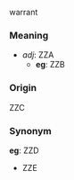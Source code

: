 warrant
### Meaning
+ _adj_: ZZA
    + __eg__: ZZB

### Origin

ZZC

### Synonym

__eg__: ZZD

+ ZZE


